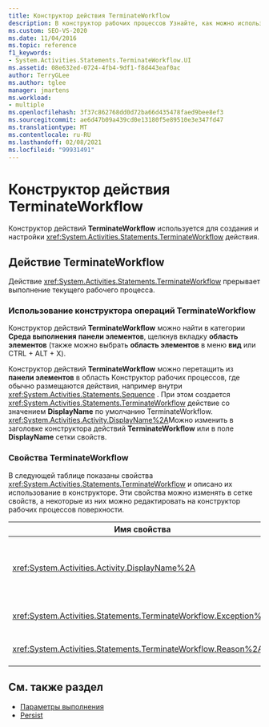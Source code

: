 ```yaml
---
title: Конструктор действия TerminateWorkflow
description: В конструктор рабочих процессов Узнайте, как можно использовать конструктор действий TerminateWorkflow для создания и настройки действия TerminateWorkflow.
ms.custom: SEO-VS-2020
ms.date: 11/04/2016
ms.topic: reference
f1_keywords:
- System.Activities.Statements.TerminateWorkflow.UI
ms.assetid: 08e632ed-0724-4fb4-9df1-f8d443eaf0ac
author: TerryGLee
ms.author: tglee
manager: jmartens
ms.workload:
- multiple
ms.openlocfilehash: 3f37c862768dd0d72ba66d435478faed9bee8ef3
ms.sourcegitcommit: ae6d47b09a439cd0e13180f5e89510e3e347fd47
ms.translationtype: MT
ms.contentlocale: ru-RU
ms.lasthandoff: 02/08/2021
ms.locfileid: "99931491"
---
```

# <a name="terminateworkflow-activity-designer"></a>Конструктор действия TerminateWorkflow

Конструктор действий **TerminateWorkflow** используется для создания и настройки <xref:System.Activities.Statements.TerminateWorkflow> действия.

## <a name="the-terminateworkflow-activity"></a>Действие TerminateWorkflow

Действие <xref:System.Activities.Statements.TerminateWorkflow> прерывает выполнение текущего рабочего процесса.

### <a name="using-the-terminateworkflow-activity-designer"></a>Использование конструктора операций TerminateWorkflow

Конструктор действий **TerminateWorkflow** можно найти в категории **Среда выполнения** **панели элементов**, щелкнув вкладку **область элементов** (также можно выбрать **область элементов** в меню **вид** или CTRL + ALT + X).

Конструктор действий **TerminateWorkflow** можно перетащить из **панели элементов** в область Конструктор рабочих процессов, где обычно размещаются действия, например внутри <xref:System.Activities.Statements.Sequence> . При этом создается <xref:System.Activities.Statements.TerminateWorkflow> действие со значением **DisplayName** по умолчанию TerminateWorkflow. <xref:System.Activities.Activity.DisplayName%2A>Можно изменить в заголовке конструктора действий **TerminateWorkflow** или в поле **DisplayName** сетки свойств.

### <a name="the-terminateworkflow-properties"></a>Свойства TerminateWorkflow

В следующей таблице показаны свойства <xref:System.Activities.Statements.TerminateWorkflow> и описано их использование в конструкторе. Эти свойства можно изменять в сетке свойств, а некоторые из них можно редактировать на конструктор рабочих процессов поверхности.

|Имя свойства|Обязательно|Использование|
|-|--------------|-|
|<xref:System.Activities.Activity.DisplayName%2A>|False|Понятное имя действия <xref:System.Activities.Statements.TerminateWorkflow>. Значение по умолчанию - TerminateWorkflow. Несмотря на то что использовать отображаемое имя необязательно, его все же рекомендуется задавать.|
|<xref:System.Activities.Statements.TerminateWorkflow.Exception%2A>|False|Исключение, которое будет создано при прерывании рабочего процесса. Задайте это свойство в таблице свойств.|
|<xref:System.Activities.Statements.TerminateWorkflow.Reason%2A>|False|Причина, которая объясняет причину прерывания рабочего процесса. Задайте это свойство в таблице свойств.|

## <a name="see-also"></a>См. также раздел

- [Параметры выполнения](../workflow-designer/runtime-activity-designers.md)
- [Persist](../workflow-designer/persist-activity-designer.md)
